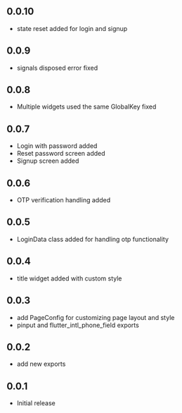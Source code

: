 ## 0.0.10

- state reset added for login and signup

## 0.0.9

- signals disposed error fixed

## 0.0.8

- Multiple widgets used the same GlobalKey fixed

## 0.0.7

- Login with password added
- Reset password screen added
- Signup screen added

## 0.0.6

- OTP verification handling added

## 0.0.5

- LoginData class added for handling otp functionality

## 0.0.4

- title widget added with custom style

## 0.0.3

- add PageConfig for customizing page layout and style
- pinput and flutter_intl_phone_field exports

## 0.0.2

- add new exports

## 0.0.1

- Initial release
